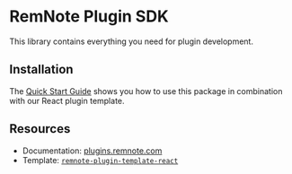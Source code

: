 # RemNote Plugin SDK

This library contains everything you need for plugin development.

## Installation

The [Quick Start Guide](https://plugins.remnote.com/getting-started/quick_start_guide) shows you how to use this package in combination with our React plugin template.

## Resources

- Documentation: [plugins.remnote.com](https://plugins.remnote.com)
- Template: [`remnote-plugin-template-react`](https://github.com/remnoteio/remnote-plugin-template-react)
